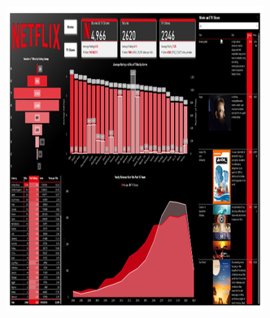 <a href="./Netflix.pbix" target="_blank">
  <img src="./Netflix/preview.jpg" height="600" width="800" alt="Netflix Report Preview">
</a>
